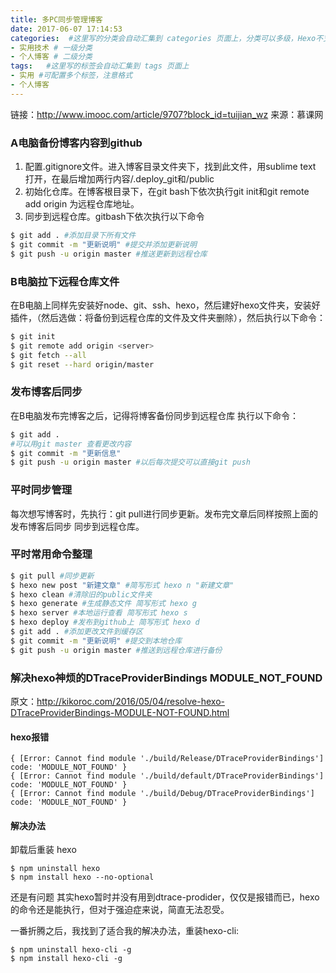 ```yaml
---
title: 多PC同步管理博客
date: 2017-06-07 17:14:53
categories:  #这里写的分类会自动汇集到 categories 页面上，分类可以多级，Hexo不支持指定多个同级分类，所以个人博客将是实用技术的二级分类
- 实用技术 # 一级分类
- 个人博客 # 二级分类 
tags:   #这里写的标签会自动汇集到 tags 页面上
- 实用 #可配置多个标签，注意格式
- 个人博客
---
```

链接：http://www.imooc.com/article/9707?block_id=tuijian_wz
来源：慕课网

### A电脑备份博客内容到github
1. 配置.gitignore文件。进入博客目录文件夹下，找到此文件，用sublime text 打开，在最后增加两行内容/.deploy_git和/public
2. 初始化仓库。在博客根目录下，在git bash下依次执行git init和git remote add origin <server> <server>为远程仓库地址。
3. 同步到远程仓库。gitbash下依次执行以下命令

```bash
$ git add . #添加目录下所有文件 
$ git commit -m "更新说明" #提交并添加更新说明 
$ git push -u origin master #推送更新到远程仓库
```

### B电脑拉下远程仓库文件
在B电脑上同样先安装好node、git、ssh、hexo，然后建好hexo文件夹，安装好插件，（然后选做：将备份到远程仓库的文件及文件夹删除），然后执行以下命令：

```bash
$ git init
$ git remote add origin <server>
$ git fetch --all
$ git reset --hard origin/master
```

### 发布博客后同步
在B电脑发布完博客之后，记得将博客备份同步到远程仓库
执行以下命令：

```bash
$ git add .
#可以用git master 查看更改内容
$ git commit -m "更新信息"
$ git push -u origin master #以后每次提交可以直接git push
```

### 平时同步管理
每次想写博客时，先执行：git pull进行同步更新。发布完文章后同样按照上面的 发布博客后同步 同步到远程仓库。

### 平时常用命令整理

```bash 
$ git pull #同步更新
$ hexo new post "新建文章" #简写形式 hexo n "新建文章"
$ hexo clean #清除旧的public文件夹
$ hexo generate #生成静态文件 简写形式 hexo g
$ hexo server #本地运行查看 简写形式 hexo s
$ hexo deploy #发布到github上 简写形式 hexo d
$ git add . #添加更改文件到缓存区
$ git commit -m "更新说明" #提交到本地仓库
$ git push -u origin master #推送到远程仓库进行备份
```

### 解决hexo神烦的DTraceProviderBindings MODULE_NOT_FOUND

原文：http://kikoroc.com/2016/05/04/resolve-hexo-DTraceProviderBindings-MODULE-NOT-FOUND.html

#### hexo报错
```
{ [Error: Cannot find module './build/Release/DTraceProviderBindings'] code: 'MODULE_NOT_FOUND' }
{ [Error: Cannot find module './build/default/DTraceProviderBindings'] code: 'MODULE_NOT_FOUND' }
{ [Error: Cannot find module './build/Debug/DTraceProviderBindings'] code: 'MODULE_NOT_FOUND' }
```

#### 解决办法

卸载后重装 hexo
```
$ npm uninstall hexo
$ npm install hexo --no-optional
```

还是有问题
其实hexo暂时并没有用到dtrace-prodider，仅仅是报错而已，hexo的命令还是能执行，但对于强迫症来说，简直无法忍受。

一番折腾之后，我找到了适合我的解决办法，重装hexo-cli:
```
$ npm uninstall hexo-cli -g
$ npm install hexo-cli -g
```